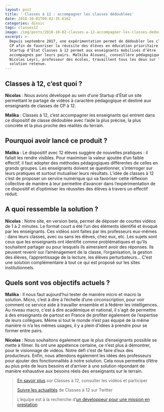 ```yaml
---
layout: post
title: ' Classes à 12 : accompagner les classes dédoublées'
date: 2018-10-01T09:02:35.616Z
categories: dinsic
tags: classes12
image: /img/posts/2018-10-02-classes-a-12-accompagner-les-classes-dedoublees.jpg
excerpt: >-
  Depuis septembre 2017, une expérimentation permet de dédoubler les classes de
  CP afin de favoriser la réussite des élèves en éducation prioritaire. La
  Startup d’État Classes à 12 permet aux enseignants mobilisés d’être
  accompagnés par leurs pairs. Malkika Alouani, conseillère pédagogique, et
  Nicolas Leyri, professeur des écoles, travaillent tous les deux sur la
  solution retenue.
---
```

## Classes à 12, c’est quoi ?

**Nicolas** : Nous avons développé au sein d’une Startup d’État un site permettant le partage de vidéos à caractère pédagogique et destiné aux enseignants de classes de CP à 12.

**Malika** : Classes à 12, c’est accompagner les enseignants qui entrent dans ce dispositif de classe dédoublée avec l’aide la plus précise, la plus concrète et la plus proche des réalités du terrain.

## Pourquoi avoir lancé ce produit ?

**Malika** : Le dispositif avec 12 élèves suggère de nouvelles pratiques : il fallait les rendre visibles. Pour maximiser la valeur ajoutée d’un faible effectif, il faut adopter des méthodes pédagogiques différentes de celles en grands groupes. Les enseignants doivent se questionner, s’interroger sur leurs pratiques et surtout mutualiser leurs résultats. L’idée de classes à 12 c’est de proposer un service numérique qui va favoriser cette réflexion collective de manière à leur permettre d’avancer dans l’expérimentation de ce dispositif et d’optimiser les réussites des élèves à travers un effectif réduit.

## A quoi ressemble la solution ?

**Nicolas** : Notre site, en version beta, permet de déposer de courtes vidéos de 1 à 2 minutes. Le format court a été l’un des éléments identifié et évoqué par les enseignants. Ces vidéos sont faites par les professeurs eux-mêmes : dans leurs classes, avec ou sans les élèves, chez eux, etc. Les sujets sont ceux que les enseignants ont identifié comme problématiques et qu’ils souhaitent partager ou pour lesquels ils aimeraient avoir des réponses. Ils peuvent revenir sur l’aménagement de la classe, l’organisation, la gestion des élèves, l’apprentissage de la lecture, les élèves perturbateurs… C’est une solution complémentaire à tout ce qui est proposé sur les sites institutionnels.

## Quels sont vos objectifs actuels ?

**Malika** : Il nous faut aujourd’hui tester de manière micro et macro la solution. Micro, c’est à dire à l’échelle d’une circonscription, pour voir comment ce service aide à travailler ensemble et à fédérer les intelligences. Au niveau macro, c'est à dire académique et national, il s'agit de permettre à des enseignants de partout en France de profiter également de l’expertise de leurs collègues. Même si tout le monde n’est pas équipé de la même manière ni n’a les mêmes usages, il y a plein d’idées à prendre pour se former entre pairs.

**Nicolas** : Nous souhaitons également que le plus d’enseignants possible se mette à filmer. Ils ont une appétence certaine, ce n’est plus à démontrer, pour le visionnage de vidéos. Notre défi c’est de faire d’eux des producteurs. Enfin, nous attendons également les idées des professeurs pour ajouter des fonctionnalités à notre solution. Cela nous permettra d’être au plus près de leurs besoins et d’arriver à une solution répondant de manière exhaustive aux besoins réels des enseignants sur le terrain.

>
> [En savoir plus](http://site-1436014-7519-8367.strikingly.com/) sur Classes à 12, consulter les vidéos et participer
> 
> [Suivre les actualités](https://twitter.com/startupC12) de Classes à 12 sur Twitter
> 
> L’équipe est à la recherche d’[un développeur pour une mission en prestation](https://beta.gouv.fr/recrutement/2018/08/29/classes12-dev.html)
>

